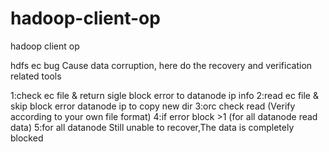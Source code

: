 # hadoop-client-op
hadoop client op

hdfs ec bug
Cause data corruption, here do the recovery and verification related tools

1:check ec file & return sigle block error to datanode ip info
2:read ec file & skip block error datanode ip to copy new dir
3:orc check read (Verify according to your own file format)
4:if error block >1 (for all datanode read data)
5:for all datanode Still unable to recover,The data is completely blocked

